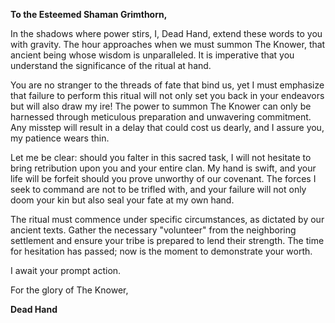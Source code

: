 **To the Esteemed Shaman Grimthorn,**

In the shadows where power stirs, I, Dead Hand, extend these words to you with gravity. The hour approaches when we must summon The Knower, that ancient being whose wisdom is unparalleled. It is imperative that you understand the significance of the ritual at hand.

You are no stranger to the threads of fate that bind us, yet I must emphasize that failure to perform this ritual will not only set you back in your endeavors but will also draw my ire! The power to summon The Knower can only be harnessed through meticulous preparation and unwavering commitment. Any misstep will result in a delay that could cost us dearly, and I assure you, my patience wears thin.

Let me be clear: should you falter in this sacred task, I will not hesitate to bring retribution upon you and your entire clan. My hand is swift, and your life will be forfeit should you prove unworthy of our covenant. The forces I seek to command are not to be trifled with, and your failure will not only doom your kin but also seal your fate at my own hand.

The ritual must commence under specific circumstances, as dictated by our ancient texts. Gather the necessary "volunteer" from the neighboring settlement and ensure your tribe is prepared to lend their strength. The time for hesitation has passed; now is the moment to demonstrate your worth.

I await your prompt action.

For the glory of The Knower,

**Dead Hand**